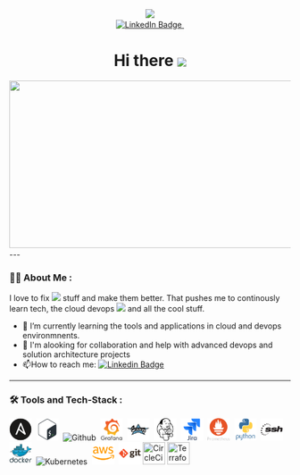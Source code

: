 <div id="header" align="center">
  <img src="https://media.giphy.com/media/jdPMeyv9rn0hZHh8n9/giphy.gif" width="100"/>
</div>
<div id="badges" align="center">
  <a href="https://www.linkedin.com/in/abann">
    <img src="https://img.shields.io/badge/LinkedIn-blue?style=for-the-badge&logo=linkedin&logoColor=white" alt="LinkedIn Badge"/>
  </a>
 <img src="https://komarev.com/ghpvc/?username=NanaGabby1&style=flat-square&color=green" alt=""width="140"/>
 <h1>
  Hi there
  <img src="https://media.giphy.com/media/hvRJCLFzcasrR4ia7z/giphy.gif" align="center" width="30px"/>
</h1>
</div>
<div align="center">
  <img src="https://media.giphy.com/media/836HiJc7pgzy8iNXCn/giphy.gif" width="700" height="300"/>
</div>
---

### :man_technologist: About Me :
I love to fix <img src="https://media.giphy.com/media/8Bkr9UJQTuqEnzkOae/giphy.gif" width="30"> stuff and make them better. That pushes me to continously learn tech, the cloud devops <img src="https://media.giphy.com/media/GQty4dYXeVkOeMzqVx/giphy.gif" width="30"> and all the cool stuff.

- :telescope: I’m currently learning the tools and applications in cloud and devops environmnents.
- :palms_up_together: I'm alooking for collaboration and help with advanced devops and solution architecture projects
- :mailbox:How to reach me: [![Linkedin Badge](https://img.shields.io/badge/-Nana-blue?style=flat&logo=Linkedin&logoColor=white)](https://www.linkedin.com/in/abann)

---

### :hammer_and_wrench: Tools and Tech-Stack :
<div>
  <img src="https://github.com/devicons/devicon/blob/master/icons/ansible/ansible-original.svg" title="Asible" alt="Ansible" width="40" height="40"/>&nbsp;
  <img src="https://github.com/devicons/devicon/blob/master/icons/bash/bash-original.svg" title="Bash" alt="Bash" width="40" height="40"/>&nbsp;
  <img src="https://https://github.com/devicons/devicon/blob/master/icons/github/github-original-wordmark.svg" title="Github" alt="Github" width="40" height="40"/>&nbsp;
  <img src="https://github.com/devicons/devicon/blob/master/icons/grafana/grafana-original-wordmark.svg" title="Grafana" alt="Grafana" width="40" height="40"/>&nbsp;
  <img src="https://github.com/devicons/devicon/blob/master/icons/groovy/groovy-original.svg" title="Groovy" alt="Groovy" width="40" height="40"/>&nbsp;
  <img src="https://github.com/devicons/devicon/blob/master/icons/jenkins/jenkins-line.svg"  title="Jenkins" alt="Jenkins" width="40" height="40"/>&nbsp;
  <img src="https://github.com/devicons/devicon/blob/master/icons/jira/jira-original-wordmark.svg" title="Jira" alt="Jira" width="40" height="40"/>&nbsp;
  <img src="https://github.com/devicons/devicon/blob/master/icons/prometheus/prometheus-original-wordmark.svg" title="Prometheus" alt="Prometheus" width="40" height="40"/>&nbsp;
  <img src="https://github.com/devicons/devicon/blob/master/icons/python/python-original-wordmark.svg" title="Python" alt="Python" width="40" height="40"/>&nbsp;
  <img src="https://github.com/devicons/devicon/blob/master/icons/ssh/ssh-original-wordmark.svg" title="ssh"  alt="ssh" width="40" height="40"/>&nbsp;
  <img src="https://github.com/devicons/devicon/blob/master/icons/docker/docker-original-wordmark.svg" title="Docker"  alt="Docker" width="40" height="40"/>&nbsp;
  <img src="https://encrypted-tbn0.gstatic.com/images?q=tbn:ANd9GcROcgIV2rf5zG_08yD-FHFhzLkCGq96c_pwLN8pg_VJvQXX5M_jF1pmxywTvvgxAwr_6TA&usqp=CAU" title="Kubernetes" alt="Kubernetes" width="40" height="40"/>&nbsp;
  <img src="https://github.com/devicons/devicon/blob/master/icons/amazonwebservices/amazonwebservices-plain-wordmark.svg" title="AWS" alt="AWS" width="40" height="40"/>&nbsp;
  <img src="https://github.com/devicons/devicon/blob/master/icons/git/git-original-wordmark.svg" title="Git" **alt="Git" width="40" height="40"/>
  <img src="https://www.vectorlogo.zone/logos/circleci/circleci-ar21.png" title="CircleCi" **alt="CircleCi" width="40" height="40"/>
  <img src="https://encrypted-tbn0.gstatic.com/images?q=tbn:ANd9GcQ8UE5Sgq332GmTSwlC9Xb7LkYobeE8woPs2gIR6GPJFA&s" title="Terraform" **alt="Terraform" width="40" height="40"/>
</div>
